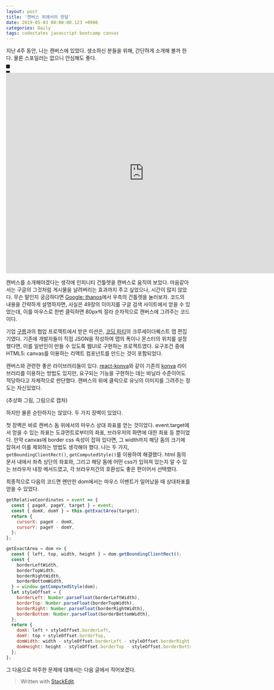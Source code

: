 ```yaml
---
layout: post
title: '캔버스 위에서의 한달'
date: 2019-05-03 00:00:00.123 +0900
categories: Daily
tags: codestates javascript bootcamp canvas
---
```


지난 4주 동안, 나는 캔버스에 있었다. 생소하신 분들을 위해, 간단하게 소개해 볼까 한다. 물론 스포일러는 없으니 안심해도 좋다.

<div>
<canvas id="root" height='160px' width='160px' style="border-style: dashed; border-width:5px;"></canvas>
<script>const imgSize=80;const canvasRatio=2;const framerate=15;const moveXoffset=0;let canvas=document.querySelector("#root");let ctx=canvas.getContext('2d');var handIdle=new  Image();handIdle.src='https://rockheung.github.io/thanos-finger-snap-clone/thanos_idle.png';handIdle.onload=()=>{ctx.drawImage(handIdle,0,0,handIdle.width*canvasRatio, handIdle.height*canvasRatio);};handIdle.onerror=(e)=>console.log(e);let isRunning=true;const renderSnap=()=>{let handSnap=new  Image();handSnap.src='https://rockheung.github.io/thanos-finger-snap-clone/thanos_snap.png';handSnap.onload=()=>{if  (isRunning){renderFrame(0,handSnap);}}};const renderFrame=(i,img)=>{if  (i>img.width/imgSize-1){ctx.clearRect(0,0,imgSize*canvasRatio,imgSize*canvasRatio); ctx.drawImage(handIdle,0,0,handIdle.width*canvasRatio,handIdle.height*canvasRatio);isRunning=true;return;}isRunning=false;ctx.clearRect(0,0,imgSize*canvasRatio,imgSize*canvasRatio);ctx.drawImage(img,i*(imgSize+moveXoffset),0,imgSize,imgSize,0,0,imgSize*canvasRatio,80*canvasRatio);setTimeout(()=>renderFrame(i+1,img),1000/framerate);};canvas.onclick=renderSnap;</script>
</div>

<iframe src="https://stackblitz.com/edit/thanos-finger-snap-clone?embed=1&file=index.js&view=editor" width="752" height="548" scrolling="no" frameborder="0" webkitallowfullscreen mozallowfullscreen allowfullscreen></iframe>

캔버스를 소개해야겠다는 생각에 인피니티 건틀렛을 캔버스로 움직여 보았다. 마음같아서는 구글의 그것처럼 게시물을 날려버리는 효과까지 주고 싶었으나, 시간이 많지 않았다. 무슨 말인지 궁금하다면 [Google: thanos](https://www.google.com/search?q=thanos&oq=thanos&aqs=chrome.0.69i59j69i60l3j0l2.1193j0j9&sourceid=chrome&ie=UTF-8)에서 우측의 건틀렛을 눌러보자. 코드의 내용을 간략하게 설명하자면, 사실은 49장의 이미지를 구글 검색 사이트에서 얻을 수 있었는데, 이를 마우스로 한번 클릭하면 80px씩 잘라 순차적으로 캔버스에 그려주는 코드이다.

기업 [구름](https://www.goorm.io/)과의 협업 프로젝트에서 받은 미션은, [코딩 파티](https://codingparty.goorm.io/)의 크루세이더퀘스트 맵 편집기였다. 기존에 개발자들이 직접 JSON을 작성하여 맵의 폭이나 몬스터의 위치를 설정했다면, 이를 일반인이 만들 수 있도록 웹UI로 구현하는 프로젝트였다. 요구조건 중에 HTML5: canvas를 이용하는 리액트 컴포넌트를 만드는 것이 포함되었다.

캔버스와 관련한 좋은 라이브러리들이 있다. [react-konva](https://github.com/konvajs/react-konva)와 같이 기존의 [konva](https://konvajs.org/) 라이브러리를 이용하는 방법도 있지만, 요구되는 기능을 구현하는 데는 바닐라 수준이어도 적당하다고 자체적으로 판단했다. 캔버스의 위에 클릭으로 유닛의 이미지를 그려주는 정도는 자신있었다.

(추상화 그림, 그림으로 캡처)

하지만 물론 순탄하지는 않았다. 두 가지 장벽이 있었다.

첫 장벽은 바로 캔버스 돔 위에서의 마우스 상대 좌표를 얻는 것이었다. event.target에서 얻을 수 있는 좌표는 도큐먼트로부터의 좌표, 브라우저의 화면에 대한 좌표 등 뿐이었다. 만약 canvas에 border css 속성이 잡혀 있다면, 그 width까지 해당 돔의 크기에 잡혀서 이를 제외하는 방법도 생각해야 했다. 나는 두 가지, `getBoundingClientRect()`, `getComputedStyle()`를 이용하여 해결했다. html 돔의 문서 내에서 좌측 상단의 좌표와, 그리고 해당 돔에 어떤 css가 입혀져 있는지 알 수 있는 브라우저 내장 메서드였고, 각 브라우저간의 호환성도 좋은 편이어서 선택했다.

최종적으로 다음의 코드면 왠만한 dom에서는 마우스 이벤트가 일어났을 때 상대좌표를 얻을 수 있었다.

```javascript
getRelativeCoordinates = event => {
  const { pageX, pageY, target } = event;
  const { domX, domY } = this.getExactArea(target);
  return {
    cursorX: pageX - domX,
    cursorY: pageY - domY,
  };
};

getExactArea = dom => {
  const { left, top, width, height } = dom.getBoundingClientRect();
  const {
    borderLeftWidth,
    borderTopWidth,
    borderRightWidth,
    borderBottomWidth,
  } = window.getComputedStyle(dom);
  let styleOffset = {
    borderLeft: Number.parseFloat(borderLeftWidth),
    borderTop: Number.parseFloat(borderTopWidth),
    borderRight: Number.parseFloat(borderRightWidth),
    borderBottom: Number.parseFloat(borderBottomWidth),
  };
  return {
    domX: left + styleOffset.borderLeft,
    domY: top + styleOffset.borderTop,
    domWidth: width - styleOffset.borderLeft - styleOffset.borderRight,
    domHeight: height - styleOffset.borderTop - styleOffset.borderBottom,
  };
};
```

그 다음으로 마주한 문제에 대해서는 다음 글에서 적어보겠다.

> Written with [StackEdit](https://stackedit.io/).
